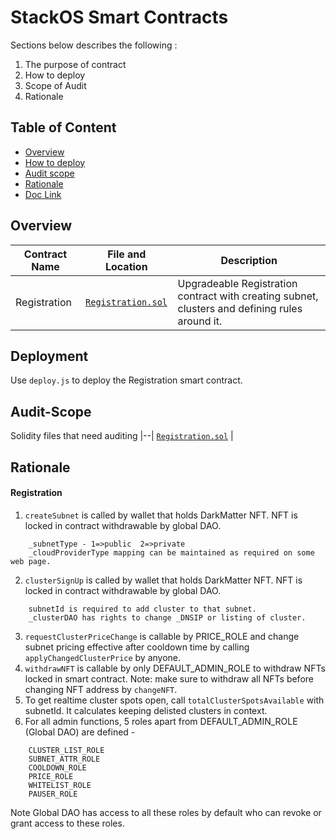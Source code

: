 # StackOS Smart Contracts

Sections below describes the following : 
1) The purpose of contract
2) How to deploy
3) Scope of Audit
4) Rationale

## Table of Content

- [Overview](#overview)
- [How to deploy](#deployment)
- [Audit scope](#audit-scope)
- [Rationale](#Rationale)
- [Doc Link](https://docs.google.com/document/d/12w1iET9kHGh7iw4f1XJXoyv8OpjlBRy6cmePGxiTa0A/edit)

## Overview

| Contract Name | File and Location | Description |
|--|--| --|
|Registration| [`Registration.sol`](./contracts/Registration.sol) | Upgradeable Registration contract with creating subnet, clusters and defining rules around it.  |

## Deployment

Use `deploy.js` to deploy the Registration smart contract.


## Audit-Scope
Solidity files that need auditing
|--|
[`Registration.sol`](./contracts/Registration.sol) |

## Rationale
#### Registration
1. `createSubnet` is called by wallet that holds DarkMatter NFT. NFT is locked in contract withdrawable by global DAO. 
```
    _subnetType - 1=>public  2=>private
    _cloudProviderType mapping can be maintained as required on some web page.
```
2. `clusterSignUp` is called by wallet that holds DarkMatter NFT. NFT is locked in contract withdrawable by global DAO. 
```
    subnetId is required to add cluster to that subnet.
    _clusterDAO has rights to change _DNSIP or listing of cluster.
```
3. `requestClusterPriceChange` is callable by PRICE_ROLE and change subnet pricing effective after cooldown time by calling `applyChangedClusterPrice` by anyone.
4. `withdrawNFT` is callable by only DEFAULT_ADMIN_ROLE to withdraw NFTs locked in smart contract. Note: make sure to withdraw all NFTs before changing NFT address by `changeNFT`.
5. To get realtime cluster spots open, call `totalClusterSpotsAvailable` with subnetId. It calculates keeping delisted clusters in context.
6. For all admin functions, 5 roles apart from DEFAULT_ADMIN_ROLE (Global DAO) are defined - 
```
    CLUSTER_LIST_ROLE
    SUBNET_ATTR_ROLE 
    COOLDOWN_ROLE 
    PRICE_ROLE 
    WHITELIST_ROLE 
    PAUSER_ROLE
``` 
Note Global DAO has access to all these roles by default who can revoke or grant access to these roles.


